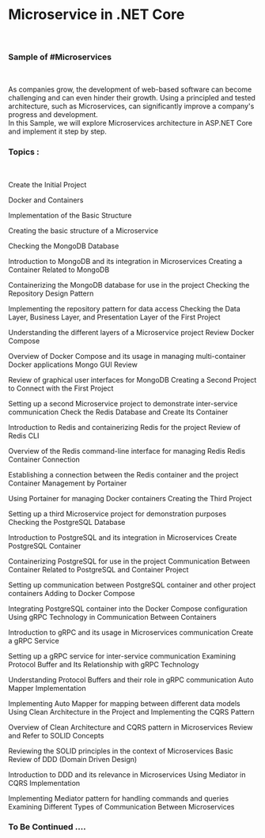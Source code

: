 <h1> Microservice in .NET Core </h1>
<br>
<h3> Sample of #Microservices </h3>
<br>
<p>
As companies grow, the development of web-based software can become challenging and can even hinder their growth. Using a principled and tested architecture, such as Microservices, can significantly improve a company's progress and development.
<br>
In this Sample, we will explore Microservices architecture in ASP.NET Core and implement it step by step.
</p>
<h3> 
Topics :
</h3>
<br>

Create the Initial Project 

Docker and Containers

Implementation of the Basic Structure

Creating the basic structure of a Microservice

Checking the MongoDB Database

Introduction to MongoDB and its integration in Microservices
Creating a Container Related to MongoDB

Containerizing the MongoDB database for use in the project
Checking the Repository Design Pattern

Implementing the repository pattern for data access
Checking the Data Layer, Business Layer, and Presentation Layer of the First Project

Understanding the different layers of a Microservice project
Review Docker Compose

Overview of Docker Compose and its usage in managing multi-container Docker applications
Mongo GUI Review

Review of graphical user interfaces for MongoDB
Creating a Second Project to Connect with the First Project

Setting up a second Microservice project to demonstrate inter-service communication
Check the Redis Database and Create Its Container

Introduction to Redis and containerizing Redis for the project
Review of Redis CLI

Overview of the Redis command-line interface for managing Redis
Redis Container Connection

Establishing a connection between the Redis container and the project
Container Management by Portainer

Using Portainer for managing Docker containers
Creating the Third Project

Setting up a third Microservice project for demonstration purposes
Checking the PostgreSQL Database

Introduction to PostgreSQL and its integration in Microservices
Create PostgreSQL Container

Containerizing PostgreSQL for use in the project
Communication Between Container Related to PostgreSQL and Container Project

Setting up communication between PostgreSQL container and other project containers
Adding to Docker Compose

Integrating PostgreSQL container into the Docker Compose configuration
Using gRPC Technology in Communication Between Containers

Introduction to gRPC and its usage in Microservices communication
Create a gRPC Service

Setting up a gRPC service for inter-service communication
Examining Protocol Buffer and Its Relationship with gRPC Technology

Understanding Protocol Buffers and their role in gRPC communication
Auto Mapper Implementation

Implementing Auto Mapper for mapping between different data models
Using Clean Architecture in the Project and Implementing the CQRS Pattern

Overview of Clean Architecture and CQRS pattern in Microservices
Review and Refer to SOLID Concepts

Reviewing the SOLID principles in the context of Microservices
Basic Review of DDD (Domain Driven Design)

Introduction to DDD and its relevance in Microservices
Using Mediator in CQRS Implementation

Implementing Mediator pattern for handling commands and queries
Examining Different Types of Communication Between Microservices


<h3> To Be Continued .... </h3>
